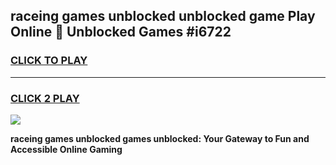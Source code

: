 
## raceing games unblocked unblocked game Play Online 👋 Unblocked Games #i6722
<h3>
<a href="https://premium.freeplayer.one?title=raceing_games_unblocked&ref=21F">CLICK TO PLAY</a></h3>
<hr>

<h3>
<a href="https://premium.freeplayer.one?title=raceing_games_unblocked&ref=21F">CLICK 2 PLAY</a>
  
</h3>

<a href="https://premium.freeplayer.one?title=raceing_games_unblocked&ref=21F/"><img src="https://clearcache.store/games.png"></a>


**raceing games unblocked games unblocked: Your Gateway to Fun and Accessible Online Gaming**
